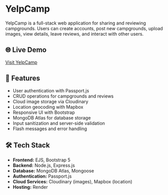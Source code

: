# YelpCamp
YelpCamp is a full-stack web application for sharing and reviewing campgrounds. Users can create accounts, post new campgrounds, upload images, view details, leave reviews, and interact with other users.

## 🌐 Live Demo

[Visit YelpCamp](https://yelpcamp-sij8.onrender.com/)

## 🚀 Features

- User authentication with Passport.js
- CRUD operations for campgrounds and reviews
- Cloud image storage via Cloudinary
- Location geocoding with Mapbox
- Responsive UI with Bootstrap
- MongoDB Atlas for database storage
- Input sanitization and server-side validation
- Flash messages and error handling

## 🛠️ Tech Stack

- **Frontend:** EJS, Bootstrap 5
- **Backend:** Node.js, Express.js
- **Database:** MongoDB Atlas, Mongoose
- **Authentication:** Passport.js
- **Cloud Services:** Cloudinary (images), Mapbox (location)
- **Hosting:** Render
